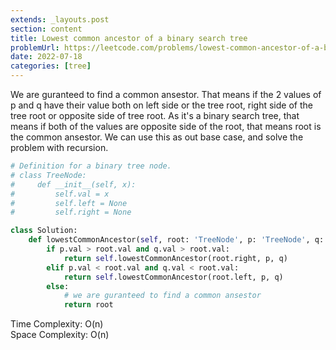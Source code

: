 ```yaml
---
extends: _layouts.post
section: content
title: Lowest common ancestor of a binary search tree
problemUrl: https://leetcode.com/problems/lowest-common-ancestor-of-a-binary-search-tree/
date: 2022-07-18
categories: [tree]
---
```


We are guranteed to find a common ansestor. That means if the 2 values of p and q have their value both on left side or the tree root, right side of the tree root or opposite side of tree root. As it's a binary search tree, that means if both of the values are opposite side of the root, that means root is the common ansestor. We can use this as out base case, and solve the problem with recursion.

```python
# Definition for a binary tree node.
# class TreeNode:
#     def __init__(self, x):
#         self.val = x
#         self.left = None
#         self.right = None

class Solution:
    def lowestCommonAncestor(self, root: 'TreeNode', p: 'TreeNode', q: 'TreeNode') -> 'TreeNode':
        if p.val > root.val and q.val > root.val:
            return self.lowestCommonAncestor(root.right, p, q)
        elif p.val < root.val and q.val < root.val:
            return self.lowestCommonAncestor(root.left, p, q)
        else:
            # we are guranteed to find a common ansestor
            return root
```

Time Complexity: O(n) <br/>
Space Complexity: O(n) 